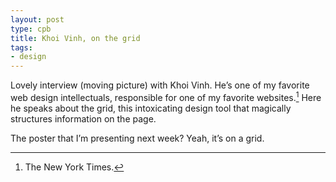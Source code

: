 ```yaml
---
layout: post
type: cpb
title: Khoi Vinh, on the grid
tags:
- design
---
```

Lovely interview (moving picture) with Khoi Vinh. He’s one of my favorite web design intellectuals, responsible for one of my favorite websites.[^1] Here he speaks about the grid, this intoxicating design tool that magically structures information on the page.

The poster that I’m presenting next week? Yeah, it’s on a grid.

[^1]: The New York Times.
